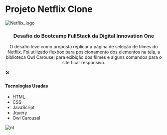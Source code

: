 <h1>Projeto Netflix Clone</h1>

![Netflix_logo](https://user-images.githubusercontent.com/30630150/100402656-9242ff00-303b-11eb-9d6b-af40c0bb9a9f.jpeg)



<h3 align="center">         Desafio do Bootcamp FullStack da Digital Innovation One</h3>



<p align="center">O desafio teve como proposta replicar a página de seleção de filmes do Netflix. Foi utilizado flexbox para posicionamento dos elementos na tela, a biblioteca Owl Carousel para exibição dos filmes e alguns comandos para o site ficar responsivo.</p>





:hammer_and_wrench:<h4>Tecnologias Usadas</h4>

- HTML
- CSS
- JavaScript
- Jquery
- Owl Carousel





![nt](https://user-images.githubusercontent.com/30630150/100402848-11d0ce00-303c-11eb-89ef-682f306f9f85.png)
